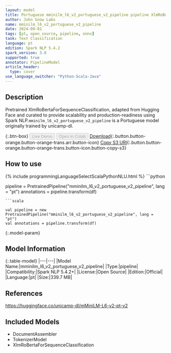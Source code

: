 ```yaml
---
layout: model
title: Portuguese mminilm_l6_v2_portuguese_v2_pipeline pipeline XlmRoBertaForSequenceClassification from unicamp-dl
author: John Snow Labs
name: mminilm_l6_v2_portuguese_v2_pipeline
date: 2024-09-01
tags: [pt, open_source, pipeline, onnx]
task: Text Classification
language: pt
edition: Spark NLP 5.4.2
spark_version: 3.0
supported: true
annotator: PipelineModel
article_header:
  type: cover
use_language_switcher: "Python-Scala-Java"
---
```


## Description

Pretrained XlmRoBertaForSequenceClassification, adapted from Hugging Face and curated to provide scalability and production-readiness using Spark NLP.`mminilm_l6_v2_portuguese_v2_pipeline` is a Portuguese model originally trained by unicamp-dl.

{:.btn-box}
<button class="button button-orange" disabled>Live Demo</button>
<button class="button button-orange" disabled>Open in Colab</button>
[Download](https://s3.amazonaws.com/auxdata.johnsnowlabs.com/public/models/mminilm_l6_v2_portuguese_v2_pipeline_pt_5.4.2_3.0_1725190364205.zip){:.button.button-orange.button-orange-trans.arr.button-icon}
[Copy S3 URI](s3://auxdata.johnsnowlabs.com/public/models/mminilm_l6_v2_portuguese_v2_pipeline_pt_5.4.2_3.0_1725190364205.zip){:.button.button-orange.button-orange-trans.button-icon.button-copy-s3}

## How to use



<div class="tabs-box" markdown="1">
{% include programmingLanguageSelectScalaPythonNLU.html %}
```python

pipeline = PretrainedPipeline("mminilm_l6_v2_portuguese_v2_pipeline", lang = "pt")
annotations =  pipeline.transform(df)   

```
```scala

val pipeline = new PretrainedPipeline("mminilm_l6_v2_portuguese_v2_pipeline", lang = "pt")
val annotations = pipeline.transform(df)

```
</div>

{:.model-param}
## Model Information

{:.table-model}
|---|---|
|Model Name:|mminilm_l6_v2_portuguese_v2_pipeline|
|Type:|pipeline|
|Compatibility:|Spark NLP 5.4.2+|
|License:|Open Source|
|Edition:|Official|
|Language:|pt|
|Size:|339.7 MB|

## References

https://huggingface.co/unicamp-dl/mMiniLM-L6-v2-pt-v2

## Included Models

- DocumentAssembler
- TokenizerModel
- XlmRoBertaForSequenceClassification